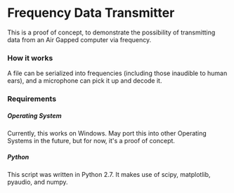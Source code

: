 # Frequency Data Transmitter

This is a proof of concept, to demonstrate the possibility of transmitting data from an Air Gapped computer via frequency. 

### How it works
A file can be serialized into frequencies (including those inaudible to human ears), and a microphone can pick it up and decode it. 

### Requirements
##### Operating System
Currently, this works on Windows. May port this into other Operating Systems in the future, but for now, it's a proof of concept.

##### Python
This script was written in Python 2.7.  It makes use of scipy, matplotlib, pyaudio, and numpy. 